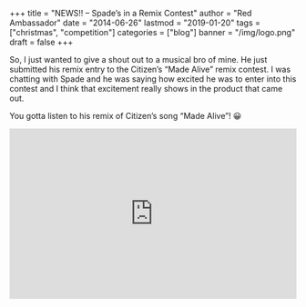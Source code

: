 +++
title = "NEWS!! – Spade’s in a Remix Contest"
author = "Red Ambassador"
date = "2014-06-26"
lastmod = "2019-01-20"
tags = ["christmas", "competition"]
categories = ["blog"]
banner = "/img/logo.png"
draft = false
+++

So, I just wanted to give a shout out to a musical bro of mine. He just submitted his remix entry to the Citizen’s “Made Alive” remix contest. I was chatting with Spade and he was saying how excited he was to enter into this contest and I think that excitement really shows in the product that came out.

You gotta listen to his remix of Citizen’s song “Made Alive”! 😀


<iframe width="100%" height="300" scrolling="no" frameborder="no" allow="autoplay" src="https://w.soundcloud.com/player/?url=https%3A//api.soundcloud.com/tracks/156064653&color=%23ff0000&auto_play=false&hide_related=false&show_comments=true&show_user=true&show_reposts=false&show_teaser=true&visual=true"></iframe>
